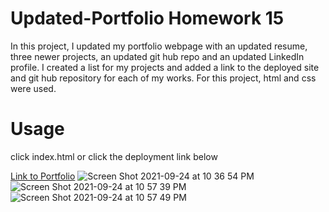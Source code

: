 # Updated-Portfolio Homework 15
In this project, I  updated my portfolio webpage with an updated resume, three newer projects, an updated git hub repo and an updated LinkedIn profile. I created a list for my projects and added a link to the deployed site and git hub repository for each of my works. For this project, html and css were used. 

# Usage 

click index.html or click the deployment link below

[Link to Portfolio](https://kbentley8.github.io/Updated-Portfolio/)
![Screen Shot 2021-09-24 at 10 36 54 PM](https://user-images.githubusercontent.com/88289885/134755392-784b3bd1-4f67-4748-86de-c4c96047b31a.png)
![Screen Shot 2021-09-24 at 10 57 39 PM](https://user-images.githubusercontent.com/88289885/134755834-dadd4b1e-765d-4f80-ad8f-ad89de9f3476.png)
![Screen Shot 2021-09-24 at 10 57 49 PM](https://user-images.githubusercontent.com/88289885/134755850-2a68eba9-208a-483b-8c7d-6e5d84b5632d.png)
